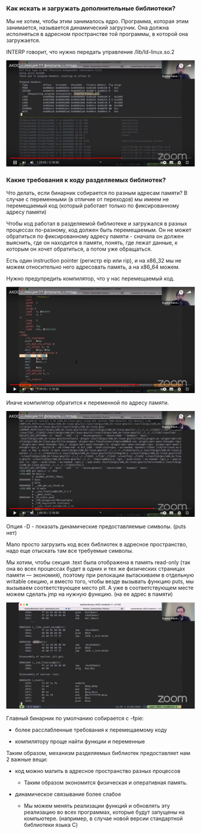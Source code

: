 
### Как искать и загружать дополнительные библиотеки?

Мы не хотим, чтобы этим занималось ядро. Программа, которая этим занимается, называется динамический загрузчик.
Она должна исполняться в адресном пространстве той программы, в которой она загружается.

INTERP говорит, что нужно передать управление /lib/ld-linux.so.2

![INTERP](./img7.png)

### Какие требования к коду разделяемых библиотек?

Что делать, если бинарник собирается по разным адресам памяти?
В случае с переменными (в отличие от переходов) мы имеем не перемещаемый код (который работает только по фиксированному
адресу памяти)

Чтобы код работал в разделяемой библиотеке и загружался в разных процессах по-разному, код должен быть перемещаемым.
Он не может обратиться по фиксированному адресу памяти - сначала он должен выяснить, где он находится в памяти, понять,
где лежат данные, к которым он хочет обратиться, а потом уже обращаться.

Есть один instruction pointer (регистр eip или rip), и на x86_32 мы не можем относительно него адресовать память, а на x86_64 можем.

Нужно предупредить компилятор, что у нас перемещаемый код.

![Обращение по адресу памяти](./img8.png)

Иначе компилятор обратится к переменной по адресу памяти.

![-D](./img9.png)

Опция -D - показать динамические предоставляемые символы. (puts нет)

Мало просто загрузить код всех библиотек в адресное пространство, надо еще отыскать там все требуемые символы.

Мы хотим, чтобы секция .text была отображена в память read-only (так она во всех процессах будет в одних и тех же физических страницах памяти — экономия), поэтому
при релокации вытаскиваем в отдельную writable секцию, и вместо того, чтобы везде
вызывать функцию puts, мы вызываем соответствующее место plt. А уже в соответствующем месте можем сделать jmp на нужную
функцию. (на ее адрес в памяти)

![puts](./img10.png)

Главный бинарник по умолчанию собирается с -fpie:

* более расслабленные требования к перемещаемому коду

* компилятору проще найти функции и переменные

Таким образом, механизм разделяемых библиотек предоставляет нам 2 важные вещи:

* код можно мапить в адресное пространство разных процессов
  * Таким образом экономится физическая и оперативная память.

* динамическое связывание более слабое
  * Мы можем менять реализации функций и обновлять эту реализацию во всех программах, которые будут запущены на компьютере.
(например, в случае новой версии стандартной библиотеки языка C)
